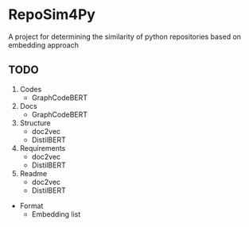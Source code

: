 # RepoSim4Py
A project for determining the similarity of python repositories based on embedding approach

## TODO
1. Codes
   - GraphCodeBERT
2. Docs
   - GraphCodeBERT
3. Structure
   - doc2vec 
   - DistilBERT
4. Requirements
   - doc2vec
   - DistilBERT
5. Readme
   - doc2vec
   - DistilBERT
* Format
  * Embedding list